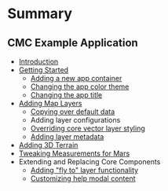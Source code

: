# Summary

## CMC Example Application

* [Introduction](README.md)
* [Getting Started](getting-started/README.md)
  * [Adding a new app container](getting-started/adding-a-new-app-container.md)
  * [Changing the app color theme](getting-started/changing-the-app-color-theme.md)
  * [Changing the app title](getting-started/changing-the-app-title.md)
* [Adding Map Layers](adding-map-layers.md)
  * [Copying over default data](copying-over-default-data.md)
  * Adding layer configurations
  * [Overriding core vector layer styling](overriding-core-vector-layer-styling.md)
  * [Adding layer metadata](adding-layer-metadata.md)
* [Adding 3D Terrain](adding-3d-terrain.md)
* [Tweaking Measurements for Mars](tweaking-measurements-for-mars.md)
* Extending and Replacing Core Components
  * [Adding "fly to" layer functionality](adding-fly-to-layer-functionality.md)
  * [Customizing help modal content](customizing-help-modal-content.md)

